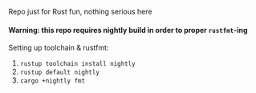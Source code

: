 Repo just for Rust fun, nothing serious here


#### Warning: this repo requires nightly build in order to proper `rustfmt`-ing

Setting up toolchain & rustfmt:
1. `rustup toolchain install nightly`
2. `rustup default nightly`
3. `cargo +nightly fmt`
